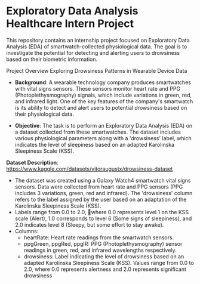 # Exploratory Data Analysis Healthcare Intern Project
This repository contains an internship project focused on Exploratory Data Analysis (EDA) of smartwatch-collected physiological data. The goal is to investigate the potential for detecting and alerting users to drowsiness based on their biometric information.

Project Overview
Exploring Drowsiness Patterns in Wearable Device Data
- **Background**: A wearable technology company produces smartwatches with vital signs sensors. These sensors monitor heart rate and PPG (Photoplethysmography) signals, which include variations in green, red, and infrared light. One of the key features of the company's smartwatch is its ability to detect and alert users to potential drowsiness based on their physiological data.

- **Objective**: The task is to perform an Exploratory Data Analysis (EDA) on a dataset collected from these smartwatches. The dataset includes various physiological parameters along with a 'drowsiness' label, which indicates the level of sleepiness based on an adapted Karolinska Sleepiness Scale (KSS).

**Dataset Description**:
https://www.kaggle.com/datasets/vitoraugustx/drowsiness-dataset
- The dataset was created using a Galaxy Watch4 smartwatch vital signs sensors. Data were collected from heart rate and PPG sensors (PPG includes 3 variations, green, red and infrared). The 'drowsiness' column refers to the label assigned by the user based on an adaptation of the Karolinska Sleepiness Scale (KSS).
- Labels range from 0.0 to 2.0, where 0.0 represents level 1 on the KSS scale (Alert), 1.0 corresponds to level 6 (Some signs of sleepiness), and 2.0 indicates level 8 (Sleepy, but some effort to stay awake).
- Columns:
  - heartRate: Heart rate readings from the smartwatch sensors.
  - ppgGreen, ppgRed, ppgIR: PPG (Photoplethysmography) sensor readings in green, red, and infrared wavelengths respectively.
  - drowsiness: Label indicating the level of drowsiness based on an adapted Karolinska Sleepiness Scale (KSS). Values range from 0.0 to 2.0, where 0.0 represents alertness and 2.0 represents significant drowsiness

 





